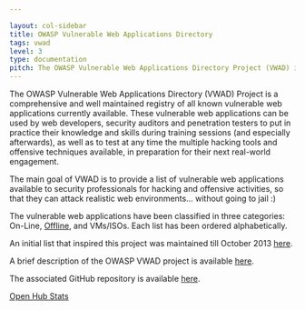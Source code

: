 ```yaml
---

layout: col-sidebar
title: OWASP Vulnerable Web Applications Directory
tags: vwad
level: 3
type: documentation
pitch: The OWASP Vulnerable Web Applications Directory Project (VWAD) is a comprehensive and well maintained registry of all known vulnerable web applications currently available for legal security and vulnerability testing of various kinds.
---
```


The OWASP Vulnerable Web Applications Directory (VWAD) Project is a comprehensive and well maintained registry of all known vulnerable web applications currently available. These vulnerable web applications can be used by web developers, security auditors and penetration testers to put in practice their knowledge and skills during training sessions (and especially afterwards), as well as to test at any time the multiple hacking tools and offensive techniques available, in preparation for their next real-world engagement.

The main goal of VWAD is to provide a list of vulnerable web applications available to security professionals for hacking and offensive activities, so that they can attack realistic web environments... without going to jail :)

The vulnerable web applications have been classified in three categories: On-Line, [Offline](offline), and VMs/ISOs. Each list has been ordered alphabetically.

An initial list that inspired this project was maintained till October 2013 [here](http://blog.taddong.com/2011/10/hacking-vulnerable-web-applications.html).

A brief description of the OWASP VWAD project is available [here](http://blog.dinosec.com/2013/11/owasp-vulnerable-web-applications.html).

The associated GitHub repository is available [here](https://github.com/OWASP/OWASP-VWAD). 

[Open Hub Stats](https://www.openhub.net/p/OWASP-VWAD)
